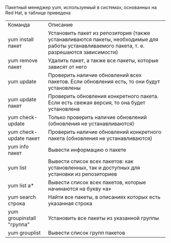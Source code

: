 Пакетный менеджер yum, используемый в системах, основанных на Red Hat, в таблице приведена 




|  |  |
| --- | --- |
| Команда | Описание |
| yum install пакет | Установить пакет из репозитория (также устанавливаются пакеты, необходимые для работы устанавливаемого пакета, т. е. разрешаются зависимости) |
| yum remove пакет | Удалить пакет, а также все пакеты, которые зависят от него |
| yum update | Проверить наличие обновлений всех пакетов. Если обновле­ния есть, то они будут установлены |
| yum update пакет | Проверить обновления конкретного пакета. Если есть свежая версия, то она будет установлена |
| yum check-update | Только проверить наличие обновлений (обновления не устанавливаются) |
| yum check-update пакет | Проверить наличие обновлений конкретного пакета (обновле­ния не устанавливаются) |
| yum info пакет | Вывести информацию о пакете |
| yum list | Вывести список всех пакетов: как установленных, так и дос­тупных для установки из репозиториев |
| yum list a\* | Вывести список всех пакетов, которые начинаются на букву «а» |
| yum search строка | Найти все пакеты, в описаниях которых есть указанная строка |
| yum groupinstall "группа" | Установить все пакеты из указанной группы |
| yum grouplist | Вывести список групп пакетов |


 

